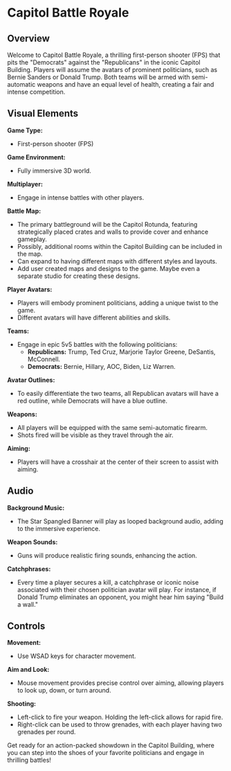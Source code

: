 # Capitol Battle Royale

## Overview

Welcome to Capitol Battle Royale, a thrilling first-person shooter (FPS) that pits the "Democrats" against the "Republicans" in the iconic Capitol Building. Players will assume the avatars of prominent politicians, such as Bernie Sanders or Donald Trump. Both teams will be armed with semi-automatic weapons and have an equal level of health, creating a fair and intense competition.

## Visual Elements

**Game Type:**

-   First-person shooter (FPS)

**Game Environment:**

-   Fully immersive 3D world.

**Multiplayer:**

-   Engage in intense battles with other players.

**Battle Map:**

-   The primary battleground will be the Capitol Rotunda, featuring strategically placed crates and walls to provide cover and enhance gameplay.
-   Possibly, additional rooms within the Capitol Building can be included in the map.
-   Can expand to having different maps with different styles and layouts.
-   Add user created maps and designs to the game. Maybe even a separate studio for creating these designs.

**Player Avatars:**

-   Players will embody prominent politicians, adding a unique twist to the game.
-   Different avatars will have different abilities and skills.

**Teams:**

-   Engage in epic 5v5 battles with the following politicians:
    -   **Republicans:** Trump, Ted Cruz, Marjorie Taylor Greene, DeSantis, McConnell.
    -   **Democrats:** Bernie, Hillary, AOC, Biden, Liz Warren.

**Avatar Outlines:**

-   To easily differentiate the two teams, all Republican avatars will have a red outline, while Democrats will have a blue outline.

**Weapons:**

-   All players will be equipped with the same semi-automatic firearm.
-   Shots fired will be visible as they travel through the air.

**Aiming:**

-   Players will have a crosshair at the center of their screen to assist with aiming.

## Audio

**Background Music:**

-   The Star Spangled Banner will play as looped background audio, adding to the immersive experience.

**Weapon Sounds:**

-   Guns will produce realistic firing sounds, enhancing the action.

**Catchphrases:**

-   Every time a player secures a kill, a catchphrase or iconic noise associated with their chosen politician avatar will play. For instance, if Donald Trump eliminates an opponent, you might hear him saying "Build a wall."

## Controls

**Movement:**

-   Use WSAD keys for character movement.

**Aim and Look:**

-   Mouse movement provides precise control over aiming, allowing players to look up, down, or turn around.

**Shooting:**

-   Left-click to fire your weapon. Holding the left-click allows for rapid fire.
-   Right-click can be used to throw grenades, with each player having two grenades per round.

Get ready for an action-packed showdown in the Capitol Building, where you can step into the shoes of your favorite politicians and engage in thrilling battles!
